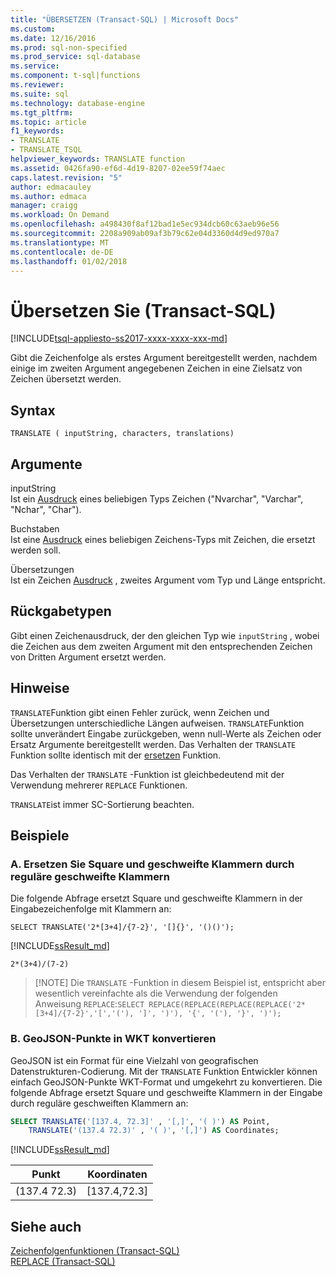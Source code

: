 ```yaml
---
title: "ÜBERSETZEN (Transact-SQL) | Microsoft Docs"
ms.custom: 
ms.date: 12/16/2016
ms.prod: sql-non-specified
ms.prod_service: sql-database
ms.service: 
ms.component: t-sql|functions
ms.reviewer: 
ms.suite: sql
ms.technology: database-engine
ms.tgt_pltfrm: 
ms.topic: article
f1_keywords:
- TRANSLATE
- TRANSLATE_TSQL
helpviewer_keywords: TRANSLATE function
ms.assetid: 0426fa90-ef6d-4d19-8207-02ee59f74aec
caps.latest.revision: "5"
author: edmacauley
ms.author: edmaca
manager: craigg
ms.workload: On Demand
ms.openlocfilehash: a498430f8af12bad1e5ec934dcb60c63aeb96e56
ms.sourcegitcommit: 2208a909ab09af3b79c62e04d3360d4d9ed970a7
ms.translationtype: MT
ms.contentlocale: de-DE
ms.lasthandoff: 01/02/2018
---
```

# <a name="translate-transact-sql"></a>Übersetzen Sie (Transact-SQL)
[!INCLUDE[tsql-appliesto-ss2017-xxxx-xxxx-xxx-md](../../includes/tsql-appliesto-ss2017-xxxx-xxxx-xxx-md.md)]

Gibt die Zeichenfolge als erstes Argument bereitgestellt werden, nachdem einige im zweiten Argument angegebenen Zeichen in eine Zielsatz von Zeichen übersetzt werden.

## <a name="syntax"></a>Syntax   
```
TRANSLATE ( inputString, characters, translations) 
```

## <a name="arguments"></a>Argumente   

inputString   
Ist ein [Ausdruck](../../t-sql/language-elements/expressions-transact-sql.md) eines beliebigen Typs Zeichen ("Nvarchar", "Varchar", "Nchar", "Char").

Buchstaben   
Ist eine [Ausdruck](../../t-sql/language-elements/expressions-transact-sql.md) eines beliebigen Zeichens-Typs mit Zeichen, die ersetzt werden soll.

Übersetzungen   
Ist ein Zeichen [Ausdruck](../../t-sql/language-elements/expressions-transact-sql.md) , zweites Argument vom Typ und Länge entspricht.

## <a name="return-types"></a>Rückgabetypen   
Gibt einen Zeichenausdruck, der den gleichen Typ wie `inputString` , wobei die Zeichen aus dem zweiten Argument mit den entsprechenden Zeichen von Dritten Argument ersetzt werden.

## <a name="remarks"></a>Hinweise   

`TRANSLATE`Funktion gibt einen Fehler zurück, wenn Zeichen und Übersetzungen unterschiedliche Längen aufweisen. `TRANSLATE`Funktion sollte unverändert Eingabe zurückgeben, wenn null-Werte als Zeichen oder Ersatz Argumente bereitgestellt werden. Das Verhalten der `TRANSLATE` Funktion sollte identisch mit der [ersetzen](../../t-sql/functions/replace-transact-sql.md) Funktion.   

Das Verhalten der `TRANSLATE` -Funktion ist gleichbedeutend mit der Verwendung mehrerer `REPLACE` Funktionen.

`TRANSLATE`ist immer SC-Sortierung beachten.

## <a name="examples"></a>Beispiele   

### <a name="a-replace-square-and-curly-braces-with-regular-braces"></a>A. Ersetzen Sie Square und geschweifte Klammern durch reguläre geschweifte Klammern    
Die folgende Abfrage ersetzt Square und geschweifte Klammern in der Eingabezeichenfolge mit Klammern an:
```
SELECT TRANSLATE('2*[3+4]/{7-2}', '[]{}', '()()');
```
[!INCLUDE[ssResult_md](../../includes/ssresult-md.md)]
```
2*(3+4)/(7-2)
```

>  [!NOTE]
>  Die `TRANSLATE` -Funktion in diesem Beispiel ist, entspricht aber wesentlich vereinfachte als die Verwendung der folgenden Anweisung `REPLACE`:`SELECT REPLACE(REPLACE(REPLACE(REPLACE('2*[3+4]/{7-2}','[','('), ']', ')'), '{', '('), '}', ')');` 


###  <a name="b-convert-geojson-points-into-wkt"></a>B. GeoJSON-Punkte in WKT konvertieren    
GeoJSON ist ein Format für eine Vielzahl von geografischen Datenstrukturen-Codierung. Mit der `TRANSLATE` Funktion Entwickler können einfach GeoJSON-Punkte WKT-Format und umgekehrt zu konvertieren. Die folgende Abfrage ersetzt Square und geschweifte Klammern in der Eingabe durch reguläre geschweiften Klammern an:   
```sql
SELECT TRANSLATE('[137.4, 72.3]' , '[,]', '( )') AS Point,
    TRANSLATE('(137.4 72.3)' , '( )', '[,]') AS Coordinates;
```

[!INCLUDE[ssResult_md](../../includes/ssresult-md.md)]   


|Punkt  |Koordinaten |  
---------|--------- |
(137.4  72.3) |[137.4,72.3] |


## <a name="see-also"></a>Siehe auch

[Zeichenfolgenfunktionen (Transact-SQL)](../../t-sql/functions/string-functions-transact-sql.md)   
[REPLACE (Transact-SQL)](../../t-sql/functions/replace-transact-sql.md)   

